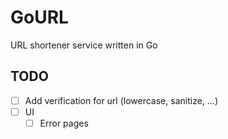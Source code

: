 # GoURL
URL shortener service written in Go

## TODO

- [ ] Add verification for url (lowercase, sanitize, ...)
- [ ] UI
  - [ ] Error pages